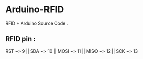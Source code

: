 # Arduino-RFID
RFID + Arduino Source Code .

## RFID pin :
RST ~> 9 || SDA ~> 10 || MOSI ~> 11 || MISO ~> 12 || SCK ~> 13
